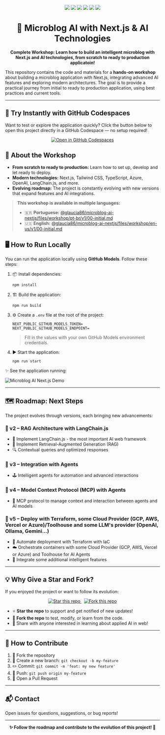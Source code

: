 <p align="center">
  <img src="https://img.shields.io/badge/Next.js-000?style=for-the-badge&logo=next.js&logoColor=white" />
  <img src="https://img.shields.io/badge/TypeScript-3178c6?style=for-the-badge&logo=typescript&logoColor=white" />
  <img src="https://img.shields.io/badge/Tailwind%20CSS-38b2ac?style=for-the-badge&logo=tailwind-css&logoColor=white" />
  <img src="https://img.shields.io/badge/Azure-0078D4?style=for-the-badge&logo=azure-devops&logoColor=white" />
  <img src="https://img.shields.io/badge/OpenAI-412991?style=for-the-badge&logo=openai&logoColor=white" />
  <img src="https://img.shields.io/badge/LangChain.js-fff?style=for-the-badge&logo=langchain&logoColor=black" />
</p>

<h1 align="center">🚀 Microblog AI with Next.js & AI Technologies</h1>

<p align="center">
  <strong>Complete Workshop: Learn how to build an intelligent microblog with Next.js and AI technologies, from scratch to ready to production applicatoin!</strong>
</p>

This repository contains the code and materials for a <strong>hands-on workshop</strong> about building a microblog application with Next.js, integrating advanced AI features and exploring modern architectures. The goal is to provide a practical journey from initial to ready to production application, using best practices and current tools.

---

## 🚀 Try Instantly with GitHub Codespaces

Want to test or explore the application quickly? Click the button below to open this project directly in a GitHub Codespace — no setup required!

<p align="center">
  <a href="https://codespaces.new/glaucia86/microblog-ai-nextjs">
    <img src="https://github.com/codespaces/badge.svg" alt="Open in GitHub Codespaces" />
  </a>
</p>


## 🎯 About the Workshop

- **From scratch to ready to production:** Learn how to set up, develop and let ready to deploy.
- **Modern technologies:** Next.js, Tailwind CSS, TypeScript, Azure, OpenAI, LangChain.js, and more.
- **Evolving roadmap:** The project is constantly evolving with new versions that expand features and AI integrations.

> **This workshop is available in multiple languages:**
>
> - 🇧🇷 **Portuguese:** [@glaucia86/microblog-ai-nextjs/files/workshop/pt-br/v1/00-initial.md](https://github.com/glaucia86/microblog-ai-nextjs/blob/main/workshop/pt-br/v1/00-initial.md)
> - 🇺🇸 **English:** [@glaucia86/microblog-ai-nextjs/files/workshop/en-us/v1/00-initial.md](https://github.com/glaucia86/microblog-ai-nextjs/blob/main/workshop/en-us/v1/00-initial.md)


## 🖥️ How to Run Locally

You can run the application locally using **GitHub Models**. Follow these steps:

1. 📦 Install dependencies:

   ```bash
   npm install
   ```

2. 🏗️ Build the application:

   ```bash
   npm run build
   ```

3. ⚙️ Create a `.env` file at the root of the project:

   ```env
   NEXT_PUBLIC_GITHUB_MODELS_TOKEN=
   NEXT_PUBLIC_GITHUB_MODELS_ENDPOINT=
   ```

   > Fill in the values with your own GitHub Models environment credentials.

4. ▶️ Start the application:

   ```bash
   npm run start
   ```

✨ See the application running:

![Microblog AI Next.js Demo](./resources/img/gif-01.gif)

---

## 🗺️ Roadmap: Next Steps

The project evolves through versions, each bringing new advancements:

### 🔹 v2 – RAG Architecture with LangChain.js
- 📌 Implement LangChain.js - the most important AI web framework
- 🧩 Implement Retrieval-Augmented Generation (RAG)
- 🔍 Contextual queries and optimized responses

### 🔹 v3 – Integration with Agents
- 🕹️ Intelligent agents for automation and advanced interactions

### 🔹 v4 – Model Context Protocol (MCP) with Agents
- 🧠 MCP protocol to manage context and interaction between agents and AI models

### 🔹 v5 – Deploy with Terraform, some Cloud Provider (GCP, AWS, Vercel or Azure)/Toolhouse and some LLM's provider (OpenAI, Ollama, Gemini...)
- 🚢 Automate deployment with Terraform with IaC
- ☁️ Orchestrate containers with some Cloud Provider (GCP, AWS, Vercel or Azure) and Toolhouse for AI Agents
- 🤖 Integrate some additional intelligent features

---

## 💡 Why Give a Star and Fork?

If you enjoyed the project or want to follow its evolution:
<p align="center">
  <a href="https://github.com/glaucia86/microblog-ai-nextjs/stargazers">
    <img src="https://img.shields.io/github/stars/glaucia86/microblog-ai-nextjs?style=social" alt="Star this repo" />
  </a>
  &nbsp;
  <a href="https://github.com/glaucia86/microblog-ai-nextjs/fork">
    <img src="https://img.shields.io/github/forks/glaucia86/microblog-ai-nextjs?style=social" alt="Fork this repo" />
  </a>
</p>

- ⭐ <strong>Star the repo</strong> to support and get notified of new updates!
- 🍴 <strong>Fork the repo</strong> to test, modify, or learn from the code.
- 💬 Share with anyone interested in learning about applied AI in web!

---

## 🤝 How to Contribute

1. 🍴 Fork the repository
2. 🌱 Create a new branch: `git checkout -b my-feature`
3. ✏️ Commit: `git commit -m 'feat: my new feature'`
4. 🚀 Push: `git push origin my-feature`
5. 🔄 Open a Pull Request

---

## 📬 Contact

Open issues for questions, suggestions, or bug reports!

---

<p align="center"><strong>✨ Follow the roadmap and contribute to the evolution of this project! 🚀</strong></p>
